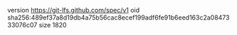 version https://git-lfs.github.com/spec/v1
oid sha256:489ef37a8d19db4a75b56cac8ecef199adf6fe91b6eed163c2a0847333076c07
size 1820
